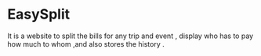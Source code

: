 # EasySplit
It is a website to split the bills for any trip and event , display who has to pay how much to whom ,and also stores the history . 
